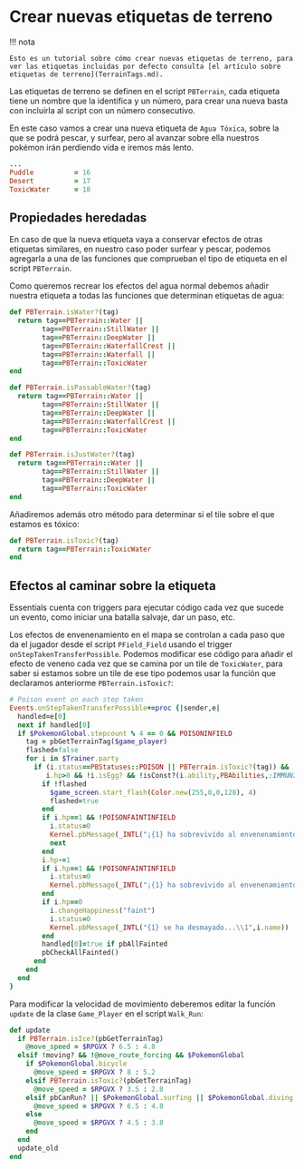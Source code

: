 # Crear nuevas etiquetas de terreno

!!! nota

    Esto es un tutorial sobre cómo crear nuevas etiquetas de terreno, para ver las etiquetas incluidas por defecto consulta [el artículo sobre etiquetas de terreno](TerrainTags.md).

Las etiquetas de terreno se definen en el script `PBTerrain`, cada etiqueta tiene un nombre que la identifica y un número, para crear una nueva basta con incluirla al script con un número consecutivo.

En este caso vamos a crear una nueva etiqueta de `Agua Tóxica`, sobre la que se podrá pescar, y surfear, pero al avanzar sobre ella nuestros pokémon irán perdiendo vida e iremos más lento.

```ruby hl_lines="4"
...
Puddle          = 16
Desert          = 17
ToxicWater      = 18
```

## Propiedades heredadas

En caso de que la nueva etiqueta vaya a conservar efectos de otras etiquetas similares, en nuestro caso poder surfear y pescar, podemos agregarla a una de las funciones que comprueban el tipo de etiqueta en el script `PBTerrain`.

Como queremos recrear los efectos del agua normal debemos añadir nuestra etiqueta a todas las funciones que determinan etiquetas de agua:

```ruby hl_lines="6 7 14 15 21 22"
def PBTerrain.isWater?(tag)
  return tag==PBTerrain::Water ||
        tag==PBTerrain::StillWater ||
        tag==PBTerrain::DeepWater ||
        tag==PBTerrain::WaterfallCrest ||
        tag==PBTerrain::Waterfall ||
        tag==PBTerrain::ToxicWater
end

def PBTerrain.isPassableWater?(tag)
  return tag==PBTerrain::Water ||
        tag==PBTerrain::StillWater ||
        tag==PBTerrain::DeepWater ||
        tag==PBTerrain::WaterfallCrest ||
        tag==PBTerrain::ToxicWater
end

def PBTerrain.isJustWater?(tag)
  return tag==PBTerrain::Water ||
        tag==PBTerrain::StillWater ||
        tag==PBTerrain::DeepWater ||
        tag==PBTerrain::ToxicWater
end
```

Añadiremos además otro método para determinar si el tile sobre el que estamos es tóxico:

```ruby
def PBTerrain.isToxic?(tag)
  return tag==PBTerrain::ToxicWater
end
```

## Efectos al caminar sobre la etiqueta

Essentials cuenta con triggers para ejecutar código cada vez que sucede un evento, como iniciar una batalla salvaje, dar un paso, etc.

Los efectos de envenenamiento en el mapa se controlan a cada paso que da el jugador desde el script `PField_Field` usando el trigger `onStepTakenTransferPossible`. Podemos modificar ese código para añadir el efecto de veneno cada vez que se camina por un tile de `ToxicWater`, para saber si estamos sobre un tile de ese tipo podemos usar la función que declaramos anteriorme `PBTerrain.isToxic?`:

```ruby hl_lines="9"
# Poison event on each step taken
Events.onStepTakenTransferPossible+=proc {|sender,e|
  handled=e[0]
  next if handled[0]
  if $PokemonGlobal.stepcount % 4 == 0 && POISONINFIELD
    tag = pbGetTerrainTag($game_player)
    flashed=false
    for i in $Trainer.party
      if (i.status==PBStatuses::POISON || PBTerrain.isToxic?(tag)) &&
         i.hp>0 && !i.isEgg? && !isConst?(i.ability,PBAbilities,:IMMUNITY)
        if !flashed
          $game_screen.start_flash(Color.new(255,0,0,128), 4)
          flashed=true
        end
        if i.hp==1 && !POISONFAINTINFIELD
          i.status=0
          Kernel.pbMessage(_INTL("¡{1} ha sobrevivido al envenenamiento!\\n¡El veneno ha desaparecido!\\1",i.name))
          next
        end
        i.hp-=1
        if i.hp==1 && !POISONFAINTINFIELD
          i.status=0
          Kernel.pbMessage(_INTL("¡{1} ha sobrevivido al envenenamiento!\\n¡El veneno ha desaparecido!\\1",i.name))
        end
        if i.hp==0
          i.changeHappiness("faint")
          i.status=0
          Kernel.pbMessage(_INTL("{1} se ha desmayado...\\1",i.name))
        end
        handled[0]=true if pbAllFainted
        pbCheckAllFainted()
      end
    end
  end
}
```

Para modificar la velocidad de movimiento deberemos editar la función `update` de la clase `Game_Player` en el script `Walk_Run`:

```ruby hl_lines="7 8"
def update
  if PBTerrain.isIce?(pbGetTerrainTag)
    @move_speed = $RPGVX ? 6.5 : 4.8
  elsif !moving? && !@move_route_forcing && $PokemonGlobal
    if $PokemonGlobal.bicycle
      @move_speed = $RPGVX ? 8 : 5.2
    elsif PBTerrain.isToxic?(pbGetTerrainTag)
      @move_speed = $RPGVX ? 3.5 : 2.8
    elsif pbCanRun? || $PokemonGlobal.surfing || $PokemonGlobal.diving
      @move_speed = $RPGVX ? 6.5 : 4.8
    else
      @move_speed = $RPGVX ? 4.5 : 3.8
    end
  end
  update_old
end
```